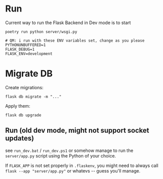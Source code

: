 # Run

Current way to run the Flask Backend in Dev mode is to start

```
poetry run python server/wsgi.py

# QM: i run with these ENV variables set, change as you please
PYTHONUNBUFFERED=1
FLASK_DEBUG=1
FLASK_ENV=development
```

# Migrate DB

Create migrations:

```
flask db migrate -m "..."
```

Apply them:

```
flask db upgrade
```

## Run (old dev mode, might not support socket updates)

see `run_dev.bat` / `run_dev.ps1` or somehow manage to run the `server/app.py` script using the Python of your choice.

If `FLASK_APP` is not set properly in `.flaskenv`, you might need to always call `flask --app "server/app.py"` or
whatevs -- guess you'll manage.
